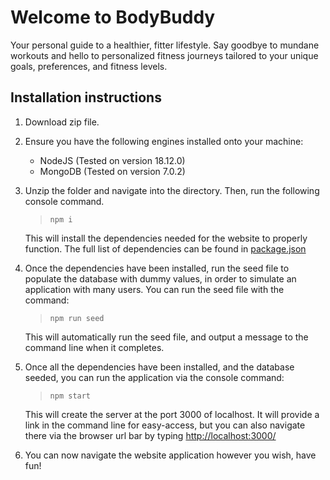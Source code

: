 # Welcome to BodyBuddy

Your personal guide to a healthier, fitter lifestyle. Say goodbye to mundane workouts and hello to personalized fitness journeys tailored to your unique goals, preferences, and fitness levels.

## Installation instructions

1. Download zip file.
2. Ensure you have the following engines installed onto your machine:
   - NodeJS (Tested on version 18.12.0)
   - MongoDB (Tested on version 7.0.2)
3. Unzip the folder and navigate into the directory. Then, run the following console command.

   > `npm i`

   This will install the dependencies needed for the website to properly function. The full list of dependencies can be found in [package.json](./package.json)

4. Once the dependencies have been installed, run the seed file to populate the database with dummy values, in order to simulate an application with many users. You can run the seed file with the command:

   > `npm run seed`

   This will automatically run the seed file, and output a message to the command line when it completes.

5. Once all the dependencies have been installed, and the database seeded, you can run the application via the console command:

   > `npm start`

   This will create the server at the port 3000 of localhost. It will provide a link in the command line for easy-access, but you can also navigate there via the browser url bar by typing [http://localhost:3000/](http://localhost:3000/)

6. You can now navigate the website application however you wish, have fun!
